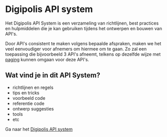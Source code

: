 # Digipolis API system

Het Digipolis API System is een verzameling van richtlijnen, best practices en hulpmiddelen die je kan gebruiken tijdens het ontwerpen en bouwen van API's.

Door API's consistent te maken volgens bepaalde afspraken, maken we het veel eenvoudiger voor afnemers om hiermee om te gaan. Zo zal een toepassing die bijvoorbeeld 3 API's afneemt, telkens op dezelfde wijze met [paging](#) kunnen omgaan voor deze API's.

## Wat vind je in dit API System?

- richtlijnen en regels
- tips en tricks
- voorbeeld code
- referentie code 
- ontwerp suggesties
- tools
- etc

Ga naar het [Digipolis API system](https://digipolisantwerpdocumentation.github.io/api-system/)


